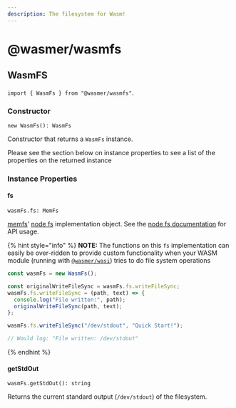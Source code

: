 ```yaml
---
description: The filesystem for Wasm!
---
```


# @wasmer/wasmfs

## WasmFS

`import { WasmFs } from "@wasmer/wasmfs"`.

### Constructor

`new WasmFs(): WasmFs`

Constructor that returns a `WasmFs` instance.

Please see the section below on instance properties to see a list of the properties on the returned instance

### Instance Properties

#### fs

`wasmFs.fs: MemFs`

[memfs](https://github.com/streamich/memfs)' [node fs](https://nodejs.org/api/fs.html) implementation object. See the [node fs documentation](https://nodejs.org/api/fs.html) for API usage.

{% hint style="info" %}
**NOTE:** The functions on this `fs` implementation can easily be over-ridden to provide custom functionality when your WASM module \(running with [`@wasmer/wasi`](https://github.com/wasmerio/wasmer-js/tree/master/packages/wasi)\) tries to do file system operations

```javascript
const wasmFs = new WasmFs();

const originalWriteFileSync = wasmFs.fs.writeFileSync;
wasmFs.fs.writeFileSync = (path, text) => {
  console.log("File written:", path);
  originalWriteFileSync(path, text);
};

wasmFs.fs.writeFileSync("/dev/stdout", "Quick Start!");

// Would log: "File written: /dev/stdout"
```
{% endhint %}

#### getStdOut

`wasmFs.getStdOut(): string`

Returns the current standard output \(`/dev/stdout`\) of the filesystem.

